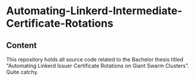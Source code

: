 # Automating-Linkerd-Intermediate-Certificate-Rotations

## Content
This repository holds all source code related to the Bachelor thesis titled "Automating Linkerd Issuer Certificate Rotations on Giant Swarm Clusters". Quite catchy.
